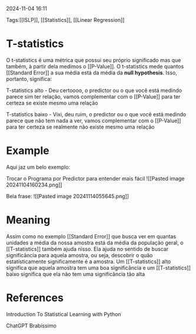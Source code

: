 2024-11-04 16:11

Tags:[[ISLP]], [[Statistics]], [[Linear Regression]]

# T-statistics

O t-statistics é uma métrica que possui seu próprio significado mas que também, à partir dela medimos o [[P-Value]]. O t-statistics mede quantos [[Standard Error]] a sua média está da média da **null hypothesis**. Isso, portanto, significa:

T-statistics alto - Deu certoooo, o predictor ou o que você está medindo parece sim ter relação, vamos complementar com o [[P-Value]] para ter certeza se existe mesmo uma relação

T-statistics baixo - Vixi, deu ruim, o predictor ou o que você está medindo parece que não tem nada a ver, vamos complementar com o [[P-Value]] para ter certeza se realmente não existe mesmo uma relação

# Example

Aqui jaz um belo exemplo:

Trocar o Programa por Predictor para entender mais fácil
![[Pasted image 20241104160234.png]]

Bela frase:
![[Pasted image 20241114055645.png]]

# Meaning

Assim como no exemplo [[Standard Error]] que busca ver em quantas unidades a média da nossa amostra está da média da população geral, o [[T-statistics]] também ajuda nisso. Ela ajuda no sentido de buscar significância para aquela amostra, ou seja, descobrir o quão estatísticamente significamente é a amostra. Um [[T-statistics]] alto significa que aquela amostra tem uma boa significância e um [[T-statistics]] baixo significa que ela não tem uma significância tão alta
# References

Introduction To Statistical Learning with Python

ChatGPT Brabíssimo